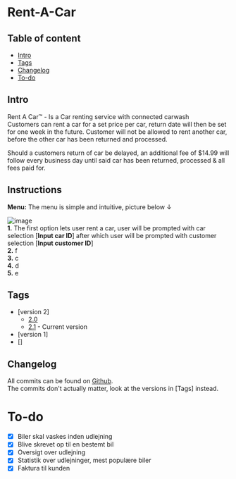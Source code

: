 # Rent-A-Car 


## Table of content
* [Intro](#Intro)
* [Tags](#Tags)
* [Changelog](#Changelog)
* [To-do](#To-do)

## Intro
Rent A Car™ - Is a Car renting service with connected carwash  
Customers can rent a car for a set price per car, return date will then be set for one week in the future. Customer will not be allowed to rent another car, before the other car has been returned and processed.

Should a customers return of car be delayed, an additional fee of $14.99  will follow every business day until said car has been returned, processed & all fees paid for.

## Instructions
**Menu:** The menu is simple and intuitive, picture below ↓

![image](https://user-images.githubusercontent.com/96051505/188391760-f49308d7-c6f5-4690-967c-0406d50ab7b1.png)  
**1.** The first option lets user rent a car, user will be prompted with car selection [**Input car ID**] after which user will be prompted with customer selection [**Input customer ID**]    
**2.** f  
**3.** c  
**4.** d  
**5.** e  
## Tags

* [version 2]
  * [2.0](https://github.com/Kevin-Vetter/TheBank/releases/tag/V2)
  * [2.1](https://github.com/Kevin-Vetter/TheBank/releases/tag/V2) - Current version
* [version 1] 
 * []

## Changelog
All commits can be found on
[Github](https://github.com/Kevin-Vetter/Rent-A-Car/commits/).  
The commits don't actually matter, look at the versions in [Tags] instead.

# To-do
* [x] Biler skal vaskes inden udlejning
* [x] Blive skrevet op til en bestemt bil
* [x] Oversigt over udlejning
* [x] Statistik over udlejninger, mest populære biler  
* [x] Faktura til kunden
